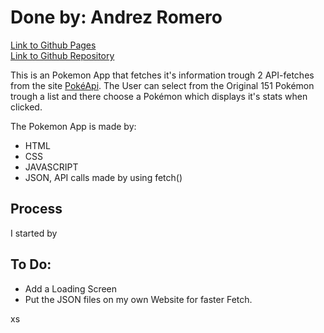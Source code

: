 <h1> Done by: Andrez Romero </h1>


<p><a href="https://github.com/andxz/pokemon_app" target="_blank" >Link to Github Pages</a> <br/>
    <a href="https://github.com/andxz/pokemon_app" target="_blank" >Link to Github Repository</a> </p>

<p>

This is an Pokemon App that fetches it's information trough 2 API-fetches from the site     <a href="https://pokeapi.co/" target="_blank" >PokéApi</a>. The User can select from the Original 151 Pokémon trough a list and there choose a Pokémon which displays it's stats when clicked. </p>

<p> 
The Pokemon App is made by:
<ul>
<li>HTML</li>
<li>CSS</li>
<li>JAVASCRIPT</li>
<li>JSON, API calls made by using fetch()</li>

</ul>

</p>

<h2>Process </h2>

I started by


<h2> To Do: </h2>

<p> 
<ul>
<li>Add a Loading Screen</li>
<li>Put the JSON files on my own Website for faster Fetch.</li>
</ul>
</p>
xs
